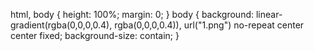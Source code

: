 html, body {
  height: 100%;
  margin: 0;
}
body {
  background:
    linear-gradient(rgba(0,0,0,0.4), rgba(0,0,0,0.4)),
    url("1.png") no-repeat center center fixed;
  background-size: contain; 
}
